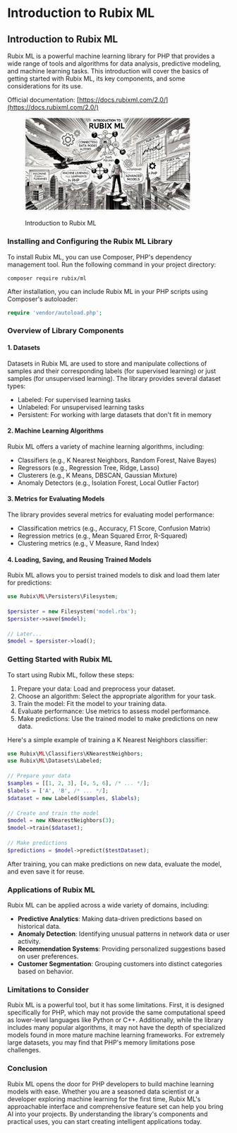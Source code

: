 # Introduction to Rubix ML

## Introduction to Rubix ML

Rubix ML is a powerful machine learning library for PHP that provides a wide range of tools and algorithms for data analysis, predictive modeling, and machine learning tasks. This introduction will cover the basics of getting started with Rubix ML, its key components, and some considerations for its use.

Official documentation: [https://docs.rubixml.com/2.0/](https://docs.rubixml.com/2.0/)

<div align="left"><figure><img src="../../.gitbook/assets/image (1) (1) (1) (1) (1) (1) (1) (1) (1) (1) (1) (1) (1) (1) (1).png" alt="" width="375"><figcaption><p>Introduction to Rubix ML</p></figcaption></figure></div>

### Installing and Configuring the Rubix ML Library

To install Rubix ML, you can use Composer, PHP's dependency management tool. Run the following command in your project directory:

```
composer require rubix/ml
```

After installation, you can include Rubix ML in your PHP scripts using Composer's autoloader:

```php
require 'vendor/autoload.php';
```

### Overview of Library Components

#### 1. Datasets

Datasets in Rubix ML are used to store and manipulate collections of samples and their corresponding labels (for supervised learning) or just samples (for unsupervised learning). The library provides several dataset types:

* Labeled: For supervised learning tasks
* Unlabeled: For unsupervised learning tasks
* Persistent: For working with large datasets that don't fit in memory

#### 2. Machine Learning Algorithms

Rubix ML offers a variety of machine learning algorithms, including:

* Classifiers (e.g., K Nearest Neighbors, Random Forest, Naive Bayes)
* Regressors (e.g., Regression Tree, Ridge, Lasso)
* Clusterers (e.g., K Means, DBSCAN, Gaussian Mixture)
* Anomaly Detectors (e.g., Isolation Forest, Local Outlier Factor)

#### 3. Metrics for Evaluating Models

The library provides several metrics for evaluating model performance:

* Classification metrics (e.g., Accuracy, F1 Score, Confusion Matrix)
* Regression metrics (e.g., Mean Squared Error, R-Squared)
* Clustering metrics (e.g., V Measure, Rand Index)

#### 4. Loading, Saving, and Reusing Trained Models

Rubix ML allows you to persist trained models to disk and load them later for predictions:

```php
use Rubix\ML\Persisters\Filesystem;

$persister = new Filesystem('model.rbx');
$persister->save($model);

// Later...
$model = $persister->load();
```

### Getting Started with Rubix ML

To start using Rubix ML, follow these steps:

1. Prepare your data: Load and preprocess your dataset.
2. Choose an algorithm: Select the appropriate algorithm for your task.
3. Train the model: Fit the model to your training data.
4. Evaluate performance: Use metrics to assess model performance.
5. Make predictions: Use the trained model to make predictions on new data.

Here's a simple example of training a K Nearest Neighbors classifier:

```php
use Rubix\ML\Classifiers\KNearestNeighbors;
use Rubix\ML\Datasets\Labeled;

// Prepare your data
$samples = [[1, 2, 3], [4, 5, 6], /* ... */];
$labels = ['A', 'B', /* ... */];
$dataset = new Labeled($samples, $labels);

// Create and train the model
$model = new KNearestNeighbors(3);
$model->train($dataset);

// Make predictions
$predictions = $model->predict($testDataset);
```

After training, you can make predictions on new data, evaluate the model, and even save it for reuse.

### Applications of Rubix ML

Rubix ML can be applied across a wide variety of domains, including:

* **Predictive Analytics**: Making data-driven predictions based on historical data.
* **Anomaly Detection**: Identifying unusual patterns in network data or user activity.
* **Recommendation Systems**: Providing personalized suggestions based on user preferences.
* **Customer Segmentation**: Grouping customers into distinct categories based on behavior.

### Limitations to Consider

Rubix ML is a powerful tool, but it has some limitations. First, it is designed specifically for PHP, which may not provide the same computational speed as lower-level languages like Python or C++. Additionally, while the library includes many popular algorithms, it may not have the depth of specialized models found in more mature machine learning frameworks. For extremely large datasets, you may find that PHP's memory limitations pose challenges.

### Conclusion

Rubix ML opens the door for PHP developers to build machine learning models with ease. Whether you are a seasoned data scientist or a developer exploring machine learning for the first time, Rubix ML's approachable interface and comprehensive feature set can help you bring AI into your projects. By understanding the library's components and practical uses, you can start creating intelligent applications today.
